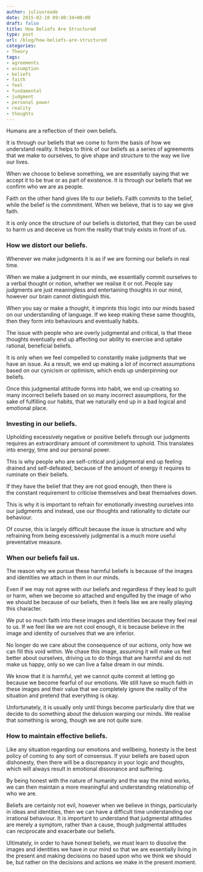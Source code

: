 ```yaml
---
author: juliusreade
date: 2015-02-10 09:40:34+00:00
draft: false
title: How Beliefs Are Structured
type: post
url: /blog/how-beliefs-are-structured
categories:
- Theory
tags:
- agreements
- assumption
- beliefs
- faith
- feel
- fundamental
- judgment
- personal power
- reality
- thoughts
---
```


Humans are a reflection of their own beliefs.

It is through our beliefs that we come to form the basis of how we understand reality. It helps to think of our beliefs as a series of agreements that we make to ourselves, to give shape and structure to the way we live our lives.

When we choose to believe something, we are essentially saying that we accept it to be true or as part of existence. It is through our beliefs that we confirm who we are as people.

<!-- more -->

Faith on the other hand gives life to our beliefs. Faith commits to the belief, while the belief is the commitment. When we believe, that is to say we give faith.

It is only once the structure of our beliefs is distorted, that they can be used to harm us and deceive us from the reality that truly exists in front of us.


### How we distort our beliefs.


Whenever we make judgments it is as if we are forming our beliefs in real time.

When we make a judgment in our minds, we essentially commit ourselves to a verbal thought or notion, whether we realise it or not. People say judgments are just meaningless and entertaining thoughts in our mind, however our brain cannot distinguish this.

When you say or make a thought, it imprints this logic into our minds based on our understanding of language. If we keep making these same thoughts, then they form into behaviours and eventually habits.

The issue with people who are overly judgmental and critical, is that these thoughts eventually end up affecting our ability to exercise and uptake rational, beneficial beliefs.

It is only when we feel compelled to constantly make judgments that we have an issue. As a result, we end up making a lot of incorrect assumptions based on our cynicism or optimism, which ends up underpinning our beliefs.

Once this judgmental attitude forms into habit, we end up creating so many incorrect beliefs based on so many incorrect assumptions, for the sake of fulfilling our habits, that we naturally end up in a bad logical and emotional place.


### Investing in our beliefs.


Upholding excessively negative or positive beliefs through our judgments requires an extraordinary amount of commitment to uphold. This translates into energy, time and our personal power.

This is why people who are self-critical and judgmental end up feeling drained and self-defeated, because of the amount of energy it requires to ruminate on their beliefs.

If they have the belief that they are not good enough, then there is the constant requirement to criticise themselves and beat themselves down.

This is why it is important to refrain for emotionally investing ourselves into our judgments and instead, use our thoughts and rationality to dictate our behaviour.

Of course, this is largely difficult because the issue is structure and why refraining from being excessively judgmental is a much more useful preventative measure.


### When our beliefs fail us.


The reason why we pursue these harmful beliefs is because of the images and identities we attach in them in our minds.

Even if we may not agree with our beliefs and regardless if they lead to guilt or harm, when we become so attached and engulfed by the image of who we should be because of our beliefs, then it feels like we are really playing this character.

We put so much faith into these images and identities because they feel real to us. If we feel like we are not cool enough, it is because believe in the image and identity of ourselves that we are inferior.

No longer do we care about the consequence of our actions, only how we can fill this void within. We chase this image, assuming it will make us feel better about ourselves, driving us to do things that are harmful and do not make us happy, only so we can live a false dream in our minds.

We know that it is harmful, yet we cannot quite commit at letting go because we become fearful of our emotions. We still have so much faith in these images and their value that we completely ignore the reality of the situation and pretend that everything is okay.

Unfortunately, it is usually only until things become particularly dire that we decide to do something about the delusion warping our minds. We realise that something is wrong, though we are not quite sure.


### How to maintain effective beliefs.


Like any situation regarding our emotions and wellbeing, honesty is the best policy of coming to any sort of consensus. If your beliefs are based upon dishonesty, then there will be a discrepancy in your logic and thoughts, which will always result in emotional dissonance and suffering.

By being honest with the nature of humanity and the way the mind works, we can then maintain a more meaningful and understanding relationship of who we are.

Beliefs are certainly not evil, however when we believe in things, particularly in ideas and identities, then we can have a difficult time understanding our irrational behaviour. It is important to understand that judgmental attitudes are merely a symptom, rather than a cause, though judgmental attitudes can reciprocate and exacerbate our beliefs.

Ultimately, in order to have honest beliefs, we must learn to dissolve the images and identities we have in our mind so that we are essentially living in the present and making decisions no based upon who we think we should be, but rather on the decisions and actions we make in the present moment.


